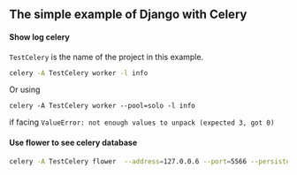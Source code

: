 ## The simple example of Django with Celery

#### Show log celery

`TestCelery` is the name of the project in this example.
```sh
celery -A TestCelery worker -l info
```
Or using 
```
celery -A TestCelery worker --pool=solo -l info
```
if facing `ValueError: not enough values to unpack (expected 3, got 0)`


#### Use flower to see celery database
```sh
celery -A TestCelery flower  --address=127.0.0.6 --port=5566 --persistent=True --db=flower.db
```

